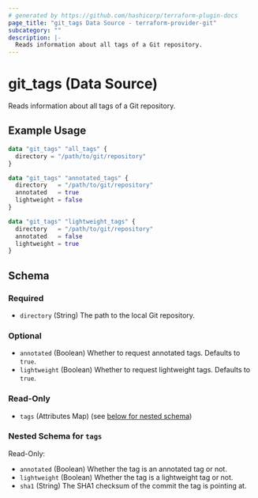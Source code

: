 ```yaml
---
# generated by https://github.com/hashicorp/terraform-plugin-docs
page_title: "git_tags Data Source - terraform-provider-git"
subcategory: ""
description: |-
  Reads information about all tags of a Git repository.
---
```


# git_tags (Data Source)

Reads information about all tags of a Git repository.

## Example Usage

```terraform
data "git_tags" "all_tags" {
  directory = "/path/to/git/repository"
}

data "git_tags" "annotated_tags" {
  directory   = "/path/to/git/repository"
  annotated   = true
  lightweight = false
}

data "git_tags" "lightweight_tags" {
  directory   = "/path/to/git/repository"
  annotated   = false
  lightweight = true
}
```

<!-- schema generated by tfplugindocs -->
## Schema

### Required

- `directory` (String) The path to the local Git repository.

### Optional

- `annotated` (Boolean) Whether to request annotated tags. Defaults to `true`.
- `lightweight` (Boolean) Whether to request lightweight tags. Defaults to `true`.

### Read-Only

- `tags` (Attributes Map) (see [below for nested schema](#nestedatt--tags))

<a id="nestedatt--tags"></a>
### Nested Schema for `tags`

Read-Only:

- `annotated` (Boolean) Whether the tag is an annotated tag or not.
- `lightweight` (Boolean) Whether the tag is a lightweight tag or not.
- `sha1` (String) The SHA1 checksum of the commit the tag is pointing at.


